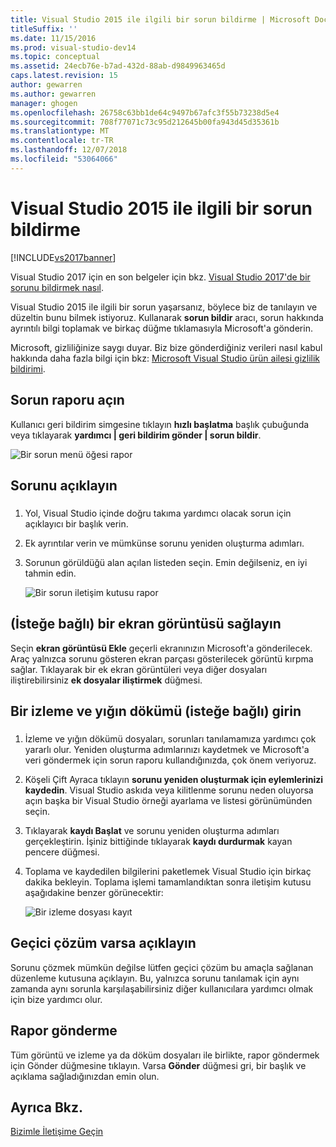 ```yaml
---
title: Visual Studio 2015 ile ilgili bir sorun bildirme | Microsoft Docs
titleSuffix: ''
ms.date: 11/15/2016
ms.prod: visual-studio-dev14
ms.topic: conceptual
ms.assetid: 24ecb76e-b7ad-432d-88ab-d9849963465d
caps.latest.revision: 15
author: gewarren
ms.author: gewarren
manager: ghogen
ms.openlocfilehash: 26758c63bb1de64c9497b67afc3f55b73238d5e4
ms.sourcegitcommit: 708f77071c73c95d212645b00fa943d45d35361b
ms.translationtype: MT
ms.contentlocale: tr-TR
ms.lasthandoff: 12/07/2018
ms.locfileid: "53064066"
---
```

# <a name="how-to-report-a-problem-with-visual-studio-2015"></a>Visual Studio 2015 ile ilgili bir sorun bildirme
[!INCLUDE[vs2017banner](../includes/vs2017banner.md)]

Visual Studio 2017 için en son belgeler için bkz. [Visual Studio 2017'de bir sorunu bildirmek nasıl](/visualstudio/ide/how-to-report-a-problem-with-visual-studio-2017).

Visual Studio 2015 ile ilgili bir sorun yaşarsanız, böylece biz de tanılayın ve düzeltin bunu bilmek istiyoruz.  Kullanarak **sorun bildir** aracı, sorun hakkında ayrıntılı bilgi toplamak ve birkaç düğme tıklamasıyla Microsoft'a gönderin.

 Microsoft, gizliliğinize saygı duyar. Biz bize gönderdiğiniz verileri nasıl kabul hakkında daha fazla bilgi için bkz: [Microsoft Visual Studio ürün ailesi gizlilik bildirimi](https://www.visualstudio.com/en-us/dn948229).

## <a name="open-the-report-a-problem-tool"></a>Sorun raporu açın
 Kullanıcı geri bildirim simgesine tıklayın **hızlı başlatma** başlık çubuğunda veya tıklayarak **yardımcı &#124; geri bildirim gönder &#124; sorun bildir**.

 ![Bir sorun menü öğesi rapor](../ide/media/report-a-problem-menu-item.png "rapor sorun menü öğesi")

## <a name="describe-the-problem"></a>Sorunu açıklayın

###  <a name="describe_the_problem"></a>

1. Yol, Visual Studio içinde doğru takıma yardımcı olacak sorun için açıklayıcı bir başlık verin.

2. Ek ayrıntılar verin ve mümkünse sorunu yeniden oluşturma adımları.

3. Sorunun görüldüğü alan açılan listeden seçin. Emin değilseniz, en iyi tahmin edin.

   ![Bir sorun iletişim kutusu rapor](../ide/media/report-a-problem-dialog.png "sorun iletişim raporu")

## <a name="provide-a-screenshot-optional"></a>(İsteğe bağlı) bir ekran görüntüsü sağlayın
 Seçin **ekran görüntüsü Ekle** geçerli ekranınızın Microsoft'a gönderilecek. Araç yalnızca sorunu gösteren ekran parçası gösterilecek görüntü kırpma sağlar. Tıklayarak bir ek ekran görüntüleri veya diğer dosyaları iliştirebilirsiniz **ek dosyalar iliştirmek** düğmesi.

## <a name="provide-a-trace-and-heap-dump-optional"></a>Bir izleme ve yığın dökümü (isteğe bağlı) girin

###  <a name="provide_a_trace_and_heap_dump"></a>

1.  İzleme ve yığın dökümü dosyaları, sorunları tanılamamıza yardımcı çok yararlı olur.   Yeniden oluşturma adımlarınızı kaydetmek ve Microsoft'a veri göndermek için sorun raporu kullandığınızda, çok önem veriyoruz.

2.  Köşeli Çift Ayraca tıklayın **sorunu yeniden oluşturmak için eylemlerinizi kaydedin**. Visual Studio askıda veya kilitlenme sorunu neden oluyorsa açın başka bir Visual Studio örneği ayarlama ve listesi görünümünden seçin.

3.  Tıklayarak **kaydı Başlat** ve sorunu yeniden oluşturma adımları gerçekleştirin. İşiniz bittiğinde tıklayarak **kaydı durdurmak** kayan pencere düğmesi.

4.  Toplama ve kaydedilen bilgilerini paketlemek Visual Studio için birkaç dakika bekleyin. Toplama işlemi tamamlandıktan sonra iletişim kutusu aşağıdakine benzer görünecektir:

     ![Bir izleme dosyası kayıt](../ide/media/record-a-trace-file.png "bir izleme dosyası kaydı")

## <a name="describe-the-workaround-if-there-is-one"></a>Geçici çözüm varsa açıklayın
 Sorunu çözmek mümkün değilse lütfen geçici çözüm bu amaçla sağlanan düzenleme kutusuna açıklayın. Bu, yalnızca sorunu tanılamak için aynı zamanda aynı sorunla karşılaşabilirsiniz diğer kullanıcılara yardımcı olmak için bize yardımcı olur.

## <a name="submit-the-report"></a>Rapor gönderme
 Tüm görüntü ve izleme ya da döküm dosyaları ile birlikte, rapor göndermek için Gönder düğmesine tıklayın. Varsa **Gönder** düğmesi gri, bir başlık ve açıklama sağladığınızdan emin olun.

## <a name="see-also"></a>Ayrıca Bkz.
 [Bizimle İletişime Geçin](../ide/talk-to-us.md)
